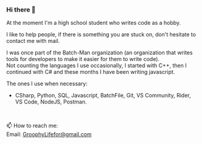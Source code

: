 ### Hi there 👋

At the moment I'm a high school student who writes code as a hobby.

I like to help people, if there is something you are stuck on, don't hesitate to contact me with mail.

I was once part of the Batch-Man organization (an organization that writes tools for developers to make it easier for them to write code). \
Not counting the languages I use occasionally, I started with C++, then I continued with C# and these months I have been writing javascript.

The ones I use when necessary: 
 - CSharp, Python, SQL, Javascript, BatchFile, Git, VS Community, Rider, VS Code, NodeJS, Postman.

<br>

📫 How to reach me: \
Email:   [GroophyLifefor@gmail.com](mailto:GroophyLifefor@gmail.com)
